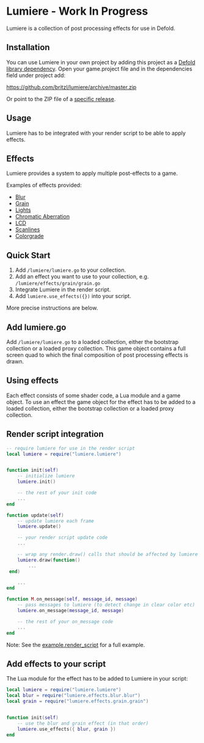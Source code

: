 # Lumiere - Work In Progress

Lumiere is a collection of post processing effects for use in Defold.

## Installation

You can use Lumiere in your own project by adding this project as a [Defold library dependency](http://www.defold.com/manuals/libraries/). Open your game.project file and in the dependencies field under project add:

<https://github.com/britzl/lumiere/archive/master.zip>

Or point to the ZIP file of a [specific release](https://github.com/britzl/lumiere/releases).

## Usage

Lumiere has to be integrated with your render script to be able to apply effects.

## Effects

Lumiere provides a system to apply multiple post-effects to a game.

Examples of effects provided:

* [Blur](lumiere/effects/blur/)
* [Grain](lumiere/effects/grain/)
* [Lights](lumiere/effects/lights/)
* [Chromatic Aberration](lumiere/effects/chromatic_aberration/)
* [LCD](lumiere/effects/lcd/)
* [Scanlines](lumiere/effects/scanlines/)
* [Colorgrade](lumiere/effects/colorgrade/)

## Quick Start

1. Add `/lumiere/lumiere.go` to your collection.
2. Add an effect you want to use to your collection, e.g. `/lumiere/effects/grain/grain.go`
3. Integrate Lumiere in the render script.
4. Add `lumiere.use_effects({})` into your script.

More precise instructions are below.

## Add lumiere.go

Add `/lumiere/lumiere.go` to a loaded collection, either the bootstrap collection or a loaded proxy collection. This game object contains a full screen quad to which the final composition of post processing effects is drawn.

## Using effects

Each effect consists of some shader code, a Lua module and a game object. To use an effect the game object for the effect has to be added to a loaded collection, either the bootstrap collection or a loaded proxy collection.

## Render script integration

```lua
-- require lumiere for use in the render script
local lumiere = require("lumiere.lumiere")


function init(self)
    -- initialize lumiere
    lumiere.init()

    -- the rest of your init code
    ...
end

function update(self)
    -- update lumiere each frame
    lumiere.update()

    -- your render script update code
    ...

    -- wrap any render.draw() calls that should be affected by lumiere effects
    lumiere.draw(function()
        ...
 end)

    ...
end

function M.on_message(self, message_id, message)
    -- pass messages to lumiere (to detect change in clear color etc)
    lumiere.on_message(message_id, message)

    -- the rest of your on_message code
    ...
end
```

Note: See the [example.render_script](examples/example.render_script) for a full example.

## Add effects to your script

 The Lua module for the effect has to be added to Lumiere in your script:

```lua
local lumiere = require("lumiere.lumiere")
local blur = require("lumiere.effects.blur.blur")
local grain = require("lumiere.effects.grain.grain")


function init(self)
    -- use the blur and grain effect (in that order)
    lumiere.use_effects({ blur, grain })
end
```
